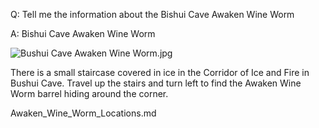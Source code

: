 Q: Tell me the information about the Bishui Cave Awaken Wine Worm

A:
Bishui Cave Awaken Wine Worm

![Bushui Cave Awaken Wine Worm.jpg](https://oyster.ignimgs.com/mediawiki/apis.ign.com/black-myth-wukong/3/35/Bushui_Cave_Awaken_Wine_Worm.jpg)

There is a small staircase covered in ice in the Corridor of Ice and Fire in Bushui Cave. Travel up the stairs and turn left to find the Awaken Wine Worm barrel hiding around the corner. 

Awaken_Wine_Worm_Locations.md